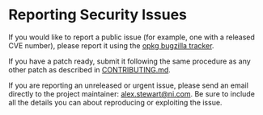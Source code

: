 Reporting Security Issues
=========================

If you would like to report a public issue (for example, one with a released CVE number), please report it using the [opkg bugzilla tracker](https://bugzilla.yoctoproject.org/buglist.cgi?quicksearch=Product%3Aopkg).

If you have a patch ready, submit it following the same procedure as any other patch as described in [CONTRIBUTING.md](https://git.yoctoproject.org/opkg-utils/tree/CONTRIBUTING.md).

If you are reporting an unreleased or urgent issue, please send an email directly to the project maintainer: <alex.stewart@ni.com>. Be sure to include all the details you can about reproducing or exploiting the issue.